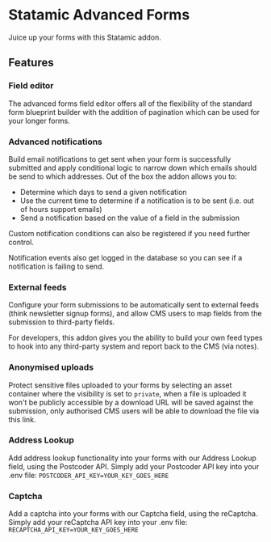 # Statamic Advanced Forms
Juice up your forms with this Statamic addon.

## Features

### Field editor
The advanced forms field editor offers all of the flexibility of the standard form blueprint builder with the addition of pagination which can be used for your longer forms.

### Advanced notifications
Build email notifications to get sent when your form is successfully submitted and apply conditional logic to narrow down which emails should be send to which addresses. Out of the box the addon allows you to:
- Determine which days to send a given notification
- Use the current time to determine if a notification is to be sent (i.e. out of hours support emails)
- Send a notification based on the value of a field in the submission

Custom notification conditions can also be registered if you need further control.

Notification events also get logged in the database so you can see if a notification is failing to send.

### External feeds
Configure your form submissions to be automatically sent to external feeds (think newsletter signup forms), and allow CMS users to map fields from the submission to third-party fields.

For developers, this addon gives you the ability to build your own feed types to hook into any third-party system and report back to the CMS (via notes).

### Anonymised uploads
Protect sensitive files uploaded to your forms by selecting an asset container where the visibility is set to `private`, when a file is uploaded it won't be publicly accessible by a download URL will be saved against the submission, only authorised CMS users will be able to download the file via this link.

### Address Lookup
Add address lookup functionality into your forms with our Address Lookup field, using the Postcoder API. Simply add your Postcoder API key into your .env file:
`POSTCODER_API_KEY=YOUR_KEY_GOES_HERE`

### Captcha
Add a captcha into your forms with our Captcha field, using the reCaptcha. Simply add your reCaptcha API key into your .env file:
`RECAPTCHA_API_KEY=YOUR_KEY_GOES_HERE`
